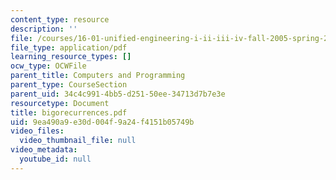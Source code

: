 ```yaml
---
content_type: resource
description: ''
file: /courses/16-01-unified-engineering-i-ii-iii-iv-fall-2005-spring-2006/9ea490a9e30d004f9a24f4151b05749b_bigorecurrences.pdf
file_type: application/pdf
learning_resource_types: []
ocw_type: OCWFile
parent_title: Computers and Programming
parent_type: CourseSection
parent_uid: 34c4c991-4bb5-d251-50ee-34713d7b7e3e
resourcetype: Document
title: bigorecurrences.pdf
uid: 9ea490a9-e30d-004f-9a24-f4151b05749b
video_files:
  video_thumbnail_file: null
video_metadata:
  youtube_id: null
---
```

